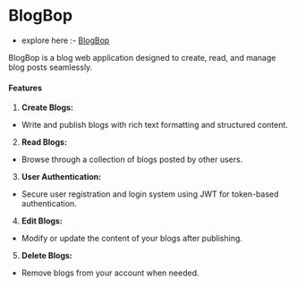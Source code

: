 # BlogBop

- explore here :- [BlogBop](https://blog-bop.vercel.app/)

BlogBop is a blog web application designed to create, read, and manage blog posts seamlessly.

#### Features

1. **Create Blogs:**

- Write and publish blogs with rich text formatting and structured content.

2. **Read Blogs:**

- Browse through a collection of blogs posted by other users.

3. **User Authentication:**

- Secure user registration and login system using JWT for token-based authentication.

4. **Edit Blogs:**

- Modify or update the content of your blogs after publishing.

5. **Delete Blogs:**

- Remove blogs from your account when needed.
